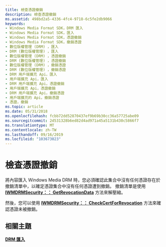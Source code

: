 ```yaml
---
title: 檢查憑證撤銷
description: 檢查憑證撤銷
ms.assetid: 498bd2a5-4336-4fc4-9718-6c5fe2db9066
keywords:
- Windows Media Format SDK，DRM 匯入
- Windows Media Format SDK，匯入
- Windows Media Format SDK，憑證撤銷
- Windows Media Format SDK，撤銷憑證
- 數位版權管理 (DRM) ，匯入
- DRM (數位版權管理) ，匯入
- 數位版權管理 (DRM) ，憑證撤銷
- DRM (數位版權管理) ，憑證撤銷
- 數位版權管理 (DRM) ，撤銷憑證
- DRM (數位版權管理) ，撤銷憑證
- DRM 用戶端擴充 Api，匯入
- 用戶端擴充 Api，匯入
- DRM 用戶端擴充 Api，憑證撤銷
- 用戶端擴充 Api，憑證撤銷
- DRM 用戶端擴充 Api，撤銷憑證
- 用戶端擴充的 Api，撤銷憑證
- 憑證，撤銷
ms.topic: article
ms.date: 05/31/2018
ms.openlocfilehash: fcbb72dd52870437ef9b69b30cc36a57725abe09
ms.sourcegitcommit: 2d531328b6ed82d4ad971a45a5131b430c5866f7
ms.translationtype: MT
ms.contentlocale: zh-TW
ms.lasthandoff: 09/16/2019
ms.locfileid: "103673023"
---
```

# <a name="checking-certificate-revocation"></a>檢查憑證撤銷

將內容匯入 Windows Media DRM 時，您必須確認此集合中沒有任何憑證存在於撤銷清單中，以確定憑證集合中沒有任何憑證遭到撤銷。 撤銷清單是使用 [**IWMDRMSecurity：： GetRevocationData**](iwmdrmsecurity-getrevocationdata.md) 方法來解壓縮。

然後，您可以使用 [**IWMDRMSecurity：： CheckCertForRevocation**](iwmdrmsecurity-checkcertforrevocation.md) 方法來確認憑證未被撤銷。

## <a name="related-topics"></a>相關主題

<dl> <dt>

[**DRM 匯入**](drm-import.md)
</dt> </dl>

 

 




